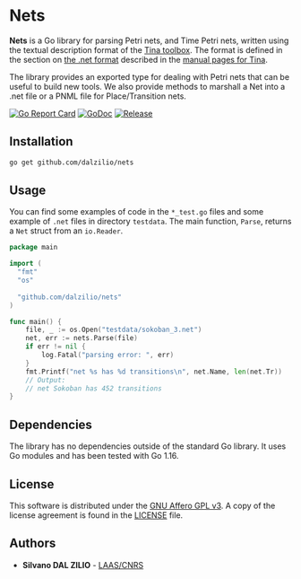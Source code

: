 # Nets

**Nets** is a Go library for parsing Petri nets, and Time Petri nets, written
using the textual description format of the [Tina
toolbox](http://projects.laas.fr/tina/). The format is defined in the section on
[the .net format](http://projects.laas.fr/tina/manuals/formats.html#2) described
in the [manual pages for
Tina](http://projects.laas.fr/tina/manuals/formats.html). 

The library provides an exported type for dealing with Petri nets that can be
useful to build new tools. We also provide methods to marshall a Net into a .net
file or a PNML file for Place/Transition nets.

[![Go Report Card](https://goreportcard.com/badge/github.com/dalzilio/nets)](https://goreportcard.com/report/github.com/dalzilio/nets)
[![GoDoc](https://godoc.org/github.com/dalzilio/nets?status.svg)](https://godoc.org/github.com/dalzilio/nets)
[![Release](https://img.shields.io/github/v/release/dalzilio/nets)](https://github.com/dalzilio/nets/releases)

## Installation

```bash
go get github.com/dalzilio/nets
```

## Usage

You can find some examples of code in the `*_test.go` files and some example of
`.net` files in directory `testdata`. The main function, `Parse`, returns a
`Net` struct from an `io.Reader`.

```go
package main

import (
  "fmt"
  "os"
  
  "github.com/dalzilio/nets"
)

func main() {
	file, _ := os.Open("testdata/sokoban_3.net")
	net, err := nets.Parse(file)
	if err != nil {
		log.Fatal("parsing error: ", err)
	}
	fmt.Printf("net %s has %d transitions\n", net.Name, len(net.Tr))
	// Output:
	// net Sokoban has 452 transitions
}
```

## Dependencies

The library has no dependencies outside of the standard Go library. It uses Go
modules and has been tested with Go 1.16.

## License

This software is distributed under the [GNU Affero GPL
v3](https://www.gnu.org/licenses/agpl-3.0.en.html). A copy of the license
agreement is found in the [LICENSE](./LICENSEmd) file.

## Authors

* **Silvano DAL ZILIO** -  [LAAS/CNRS](https://www.laas.fr/)
